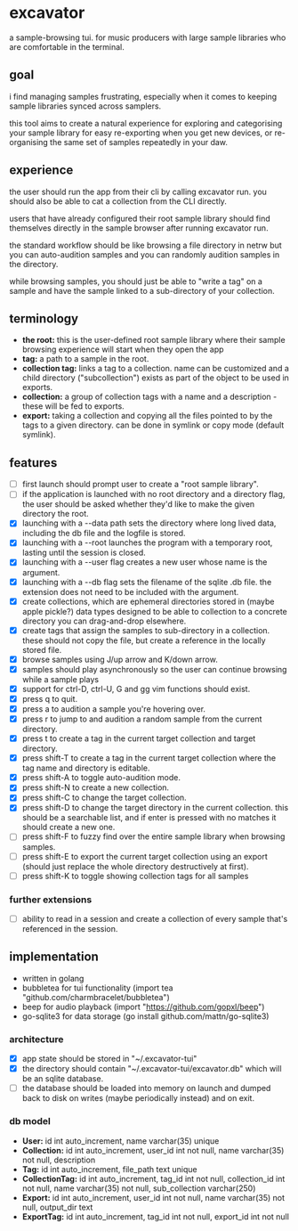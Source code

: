 # excavator
a sample-browsing tui. for music producers with large sample libraries who are comfortable in the terminal.

## goal
i find managing samples frustrating, especially when it comes to keeping sample libraries synced across samplers.

this tool aims to create a natural experience for exploring and categorising your sample library for easy re-exporting when you get new devices, or re-organising the same set of samples repeatedly in your daw.

## experience
the user should run the app from their cli by calling excavator run. you should also be able to cat a collection from the CLI directly.

users that have already configured their root sample library should find themselves directly in the sample browser after running excavator run.

the standard workflow should be like browsing a file directory in netrw but you can auto-audition samples and you can randomly audition samples in the directory.

while browsing samples, you should just be able to "write a tag" on a sample and have the sample linked to a sub-directory of your collection.

## terminology
- **the root:** this is the user-defined root sample library where their sample browsing experience will start when they open the app
- **tag:** a path to a sample in the root.
- **collection tag:** links a tag to a collection. name can be customized and a child directory ("subcollection") exists as part of the object to be used in exports.
- **collection:** a group of collection tags with a name and a description - these will be fed to exports.
- **export:** taking a collection and copying all the files pointed to by the tags to a given directory. can be done in symlink or copy mode (default symlink).

## features
- [ ] first launch should prompt user to create a "root sample library".
- [ ] if the application is launched with no root directory and a directory flag, the user should be asked whether they'd like to make the given directory the root.
- [x] launching with a --data path sets the directory where long lived data, including the db file and the logfile is stored.
- [x] launching with a --root launches the program with a temporary root, lasting until the session is closed.
- [x] launching with a --user flag creates a new user whose name is the argument.
- [x] launching with a --db flag sets the filename of the sqlite .db file. the extension does not need to be included with the argument.
- [x] create collections, which are ephemeral directories stored in (maybe apple pickle?) data types designed to be able to collection to a concrete directory you can drag-and-drop elsewhere.
- [x] create tags that assign the samples to sub-directory in a collection. these should not copy the file, but create a reference in the locally stored file.
- [x] browse samples using J/up arrow and K/down arrow.
- [x] samples should play asynchronously so the user can continue browsing while a sample plays
- [x] support for ctrl-D, ctrl-U, G and gg vim functions should exist.
- [x] press q to quit.
- [x] press a to audition a sample you're hovering over.
- [x] press r to jump to and audition a random sample from the current directory.
- [x] press t to create a tag in the current target collection and target directory.
- [x] press shift-T to create a tag in the current target collection where the tag name and directory is editable.
- [x] press shift-A to toggle auto-audition mode.
- [x] press shift-N to create a new collection.
- [x] press shift-C to change the target collection.
- [x] press shift-D to change the target directory in the current collection. this should be a searchable list, and if enter is pressed with no matches it should create a new one.
- [ ] press shift-F to fuzzy find over the entire sample library when browsing samples.
- [ ] press shift-E to export the current target collection using an export (should just replace the whole directory destructively at first).
- [ ] press shift-K to toggle showing collection tags for all samples

### further extensions
- [ ] ability to read in a session and create a collection of every sample that's referenced in the session.

## implementation
- written in golang
- bubbletea for tui functionality (import tea "github.com/charmbracelet/bubbletea")
- beep for audio playback (import "https://github.com/gopxl/beep")
- go-sqlite3 for data storage (go install github.com/mattn/go-sqlite3)

### architecture
- [x] app state should be stored in "~/.excavator-tui"
- [x] the directory should contain "~/.excavator-tui/excavator.db" which will be an sqlite database.
- [ ] the database should be loaded into memory on launch and dumped back to disk on writes (maybe periodically instead) and on exit.

### db model
- **User:** id int auto_increment, name varchar(35) unique
- **Collection:** id int auto_increment, user_id int not null, name varchar(35) not null, description
- **Tag:** id int auto_increment, file_path text unique
- **CollectionTag:** id int auto_increment, tag_id int not null, collection_id int not null, name varchar(35) not null, sub_collection varchar(250)
- **Export:** id int auto_increment, user_id int not null, name varchar(35) not null, output_dir text
- **ExportTag:** id int auto_increment, tag_id int not null, export_id int not null
